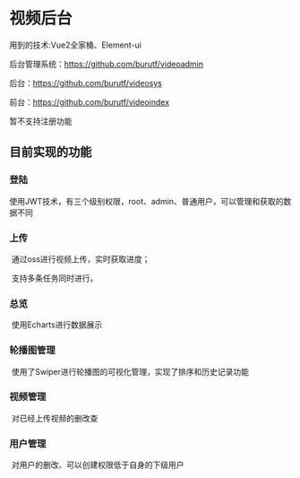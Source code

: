 # 视频后台

用到的技术:Vue2全家桶、Element-ui

后台管理系统：https://github.com/burutf/videoadmin

后台：https://github.com/burutf/videosys

前台：https://github.com/burutf/videoindex

暂不支持注册功能

## 目前实现的功能

### 登陆

使用JWT技术，有三个级别权限，root、admin、普通用户，可以管理和获取的数据不同

### 上传

​	通过oss进行视频上传，实时获取进度；

​	支持多条任务同时进行。

### 总览

​	使用Echarts进行数据展示

 ### 轮播图管理

​	使用了Swiper进行轮播图的可视化管理，实现了排序和历史记录功能

### 视频管理

​	对已经上传视频的删改查

### 用户管理

​	对用户的删改、可以创建权限低于自身的下级用户
